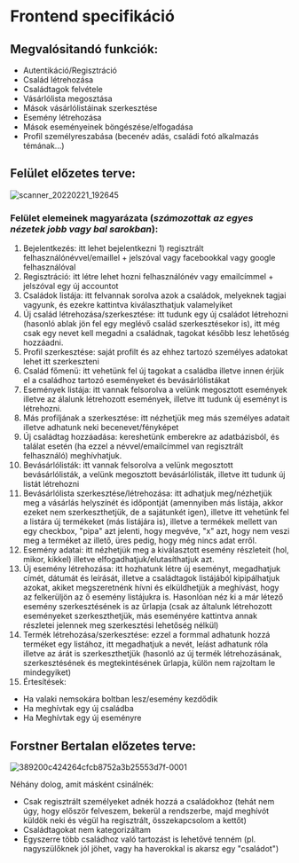 # Frontend specifikáció
## Megvalósitandó funkciók:
- Autentikáció/Regisztráció
- Család létrehozása
- Családtagok felvétele
- Vásárlólista megosztása
- Mások vásárlólistáinak szerkesztése
- Esemény létrehozása
- Mások eseményeinek böngészése/elfogadása
- Profil személyreszabása (becenév adás, családi fotó alkalmazás témának...)

## Felület előzetes terve: 
![scanner_20220221_192645](https://user-images.githubusercontent.com/61094345/155011313-1ac83d23-1431-4a2d-8f99-d90ee1048a72.jpg)

### Felület elemeinek magyarázata (*számozottak az egyes nézetek jobb vagy bal sarokban*):
1. Bejelentkezés: itt lehet bejelentkezni 1) regisztrált felhasználónévvel/emaillel + jelszóval vagy facebookkal vagy google felhasználóval
2. Regisztráció: itt létre lehet hozni felhasználónév vagy emailcímmel + jelszóval egy új accountot
3. Családok listája: itt felvannak sorolva azok a családok, melyeknek tagjai vagyunk, és ezekre kattintva kiválaszthatjuk valamelyiket
4. Új család létrehozása/szerkesztése: itt tudunk egy új családot létrehozni (hasonló ablak jön fel egy meglévő család szerkesztésekor is), itt még csak egy nevet kell megadni a családnak, tagokat később lesz lehetőség hozzáadni.
5. Profil szerkesztése: saját profilt és az ehhez tartozó személyes adatokat lehet itt szerkeszteni
6. Család főmenü: itt vehetünk fel új tagokat a családba illetve innen érjük el a családhoz tartozó eseményeket és bevásárlólistákat
7. Események listája: itt vannak felsorolva a velünk megosztott események illetve az álalunk létrehozott események, illetve itt tudunk új eseményt is létrehozni.
8. Más profiljának a szerkesztése: itt nézhetjük meg más személyes adatait illetve adhatunk neki becenevet/fényképet
9. Új családtag hozzáadása: kereshetünk emberekre az adatbázisból, és találat esetén (ha ezzel a névvel/emailcímmel van regisztrált felhasználó) meghívhatjuk.
10. Bevásárlólisták: itt vannak felsorolva a velünk megosztott bevásárlólisták, a velünk megosztott bevásárlólisták, illetve itt tudunk új listát létrehozni
11. Bevásárlólista szerkesztése/létrehozása: itt adhatjuk meg/nézhetjük meg a vásárlás helyszínét és időpontját (amennyiben más listája, akkor ezeket nem szerkeszthetjük, de a sajátunkét igen), illetve itt vehetünk fel a listára új termékeket (más listájára is), illetve a termékek mellett van egy checkbox, "pipa" azt jelenti, hogy megvéve, "x" azt, hogy nem veszi meg a terméket az illető, üres pedig, hogy még nincs adat erről. 
12. Esemény adatai: itt nézhetjük meg a kiválasztott esemény részleteit (hol, mikor, kikkel) illetve elfogadhatjuk/elutasíthatjuk azt. 
13. Új esemény létrehozása: itt hozhatunk létre új eseményt, megadhatjuk címét, dátumát és leírását, illetve a családtagok listájából kipipálhatjuk azokat, akiket megszeretnénk hívni és elküldhetjük a meghívást, hogy az felkerüljön az ő esemény listájukra is. Hasonlóan néz ki a már létező esemény szerkesztésének is az űrlapja (csak az általunk létrehozott eseményeket szerkeszthetjük, más eseményére kattintva annak részletei jelennek meg szerkesztési lehetőség nélkül)
14. Termék létrehozása/szerkesztése: ezzel a formmal adhatunk hozzá terméket egy listához, itt megadhatjuk a nevét, leíást adhatunk róla illetve az árát is szerkeszthetjük (hasonló az új termék létrehozásának, szerkesztésének és megtekintésének űrlapja, külön nem rajzoltam le mindegyiket)
15. Értesítések:
- Ha valaki nemsokára boltban lesz/esemény kezdődik
- Ha meghívtak egy új családba
- Ha Meghívtak egy új eseményre

## Forstner Bertalan előzetes terve: 
![389200c424264cfcb8752a3b25553d7f-0001](https://user-images.githubusercontent.com/61094345/155015046-e7286749-8a83-4a2b-a5ae-b8e4d3d2da70.jpg)

Néhány dolog, amit másként csinálnék:
- Csak regisztrált személyeket adnék hozzá a családokhoz (tehát nem úgy, hogy először felveszem, bekerül a rendszerbe, majd meghívót küldök neki és végül ha regisztrált, összekapcsolom a kettőt)
- Családtagokat nem kategorizáltam
- Egyszerre több családhoz való tartozást is lehetővé tenném (pl. nagyszülőknek jól jöhet, vagy ha haverokkal is akarsz egy "családot")


